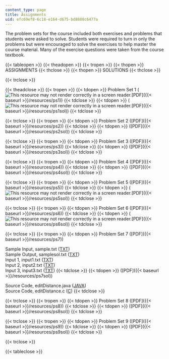 ```yaml
---
content_type: page
title: Assignments
uid: efc69ef8-6c18-e164-d675-bd8808c6477a
---
```


The problem sets for the course included both exercises and problems that students were asked to solve. Students were required to turn in only the problems but were encouraged to solve the exercises to help master the course material. Many of the exercise questions were taken from the course textbook.

{{< tableopen >}}
{{< theadopen >}}
{{< tropen >}}
{{< thopen >}}
ASSIGNMENTS
{{< thclose >}}
{{< thopen >}}
SOLUTIONS
{{< thclose >}}

{{< trclose >}}

{{< theadclose >}}
{{< tropen >}}
{{< tdopen >}}
Problem Set 1 (![This resource may not render correctly in a screen reader.](/images/inacessible.gif)[PDF]({{< baseurl >}}/resources/ps1))
{{< tdclose >}}
{{< tdopen >}}
(![This resource may not render correctly in a screen reader.](/images/inacessible.gif)[PDF]({{< baseurl >}}/resources/ps1sol))
{{< tdclose >}}

{{< trclose >}}
{{< tropen >}}
{{< tdopen >}}
Problem Set 2 ([PDF]({{< baseurl >}}/resources/ps2))
{{< tdclose >}}
{{< tdopen >}}
([PDF]({{< baseurl >}}/resources/ps2sol))
{{< tdclose >}}

{{< trclose >}}
{{< tropen >}}
{{< tdopen >}}
Problem Set 3 ([PDF]({{< baseurl >}}/resources/ps3))
{{< tdclose >}}
{{< tdopen >}}
([PDF]({{< baseurl >}}/resources/ps3sol))
{{< tdclose >}}

{{< trclose >}}
{{< tropen >}}
{{< tdopen >}}
Problem Set 4 ([PDF]({{< baseurl >}}/resources/ps4))
{{< tdclose >}}
{{< tdopen >}}
([PDF]({{< baseurl >}}/resources/ps4sol))
{{< tdclose >}}

{{< trclose >}}
{{< tropen >}}
{{< tdopen >}}
Problem Set 5 ([PDF]({{< baseurl >}}/resources/ps5))
{{< tdclose >}}
{{< tdopen >}}
(![This resource may not render correctly in a screen reader.](/images/inacessible.gif)[PDF]({{< baseurl >}}/resources/ps5sol))
{{< tdclose >}}

{{< trclose >}}
{{< tropen >}}
{{< tdopen >}}
Problem Set 6 ([PDF]({{< baseurl >}}/resources/ps6))
{{< tdclose >}}
{{< tdopen >}}
(![This resource may not render correctly in a screen reader.](/images/inacessible.gif)[PDF]({{< baseurl >}}/resources/ps6sol))
{{< tdclose >}}

{{< trclose >}}
{{< tropen >}}
{{< tdopen >}}
Problem Set 7 ([PDF]({{< baseurl >}}/resources/ps7))  
  
Sample Input, sample.txt ([TXT](/courses/electrical-engineering-and-computer-science/6-046j-introduction-to-algorithms-sma-5503-fall-2005/assignments/sample.txt))  
Sample Output, samplesol.txt ([TXT](/courses/electrical-engineering-and-computer-science/6-046j-introduction-to-algorithms-sma-5503-fall-2005/assignments/samplesol.txt))  
Input 1, input1.txt ([TXT](/courses/electrical-engineering-and-computer-science/6-046j-introduction-to-algorithms-sma-5503-fall-2005/assignments/input1.txt))  
Input 2, input2.txt ([TXT](/courses/electrical-engineering-and-computer-science/6-046j-introduction-to-algorithms-sma-5503-fall-2005/assignments/input2.txt))  
Input 3, input3.txt ([TXT](/courses/electrical-engineering-and-computer-science/6-046j-introduction-to-algorithms-sma-5503-fall-2005/assignments/input3.txt))
{{< tdclose >}}
{{< tdopen >}}
([PDF]({{< baseurl >}}/resources/ps7sol))  
  
Source Code, editDistance.java ([JAVA](/courses/electrical-engineering-and-computer-science/6-046j-introduction-to-algorithms-sma-5503-fall-2005/assignments/editDistance.java))  
Source Code, editDistance.c ([C](/courses/electrical-engineering-and-computer-science/6-046j-introduction-to-algorithms-sma-5503-fall-2005/assignments/editDistance.c))
{{< tdclose >}}

{{< trclose >}}
{{< tropen >}}
{{< tdopen >}}
Problem Set 8 ([PDF]({{< baseurl >}}/resources/ps8))
{{< tdclose >}}
{{< tdopen >}}
([PDF]({{< baseurl >}}/resources/ps8sol))
{{< tdclose >}}

{{< trclose >}}
{{< tropen >}}
{{< tdopen >}}
Problem Set 9 ([PDF]({{< baseurl >}}/resources/ps9))
{{< tdclose >}}
{{< tdopen >}}
([PDF]({{< baseurl >}}/resources/ps9sol))
{{< tdclose >}}

{{< trclose >}}

{{< tableclose >}}